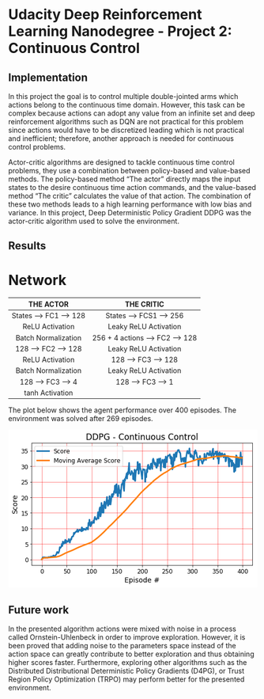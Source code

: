 # Udacity Deep Reinforcement Learning Nanodegree - Project 2: Continuous Control  

## Implementation  

In this project the goal is to control multiple double-jointed arms which actions belong to the continuous time domain.  However, this task can be complex because actions can adopt any value from an infinite set and deep reinforcement algorithms such as DQN are not practical for this problem since actions would have to be discretized leading which is not practical and inefficient; therefore, another approach is needed for continuous control problems. 

Actor-critic algorithms are designed to tackle continuous time control problems, they use a combination between policy-based and value-based methods. The policy-based method “The actor” directly maps the input states to the desire continuous time action commands, and the value-based method “The critic” calculates the value of that action.  The combination of these two methods leads to a high learning performance with low bias and variance. In this project, Deep Deterministic Policy Gradient DDPG was the actor-critic algorithm used to solve the environment. 

## Results

# Network


|        THE ACTOR       |            THE CRITIC           |
|:----------------------:|:-------------------------------:|
| States --> FC1 --> 128 |     States --> FCS1 --> 256     |
|     ReLU Activation    |      Leaky ReLU Activation      |
|   Batch Normalization  | 256 + 4 actions --> FC2 --> 128 |
|   128 --> FC2 --> 128  |      Leaky ReLU Activation      |
|     ReLU Activation    |       128 --> FC3 --> 128       |
|   Batch Normalization  |      Leaky ReLU Activation      |
|    128 --> FC3 --> 4   |        128 --> FC3 --> 1        |
|     tanh Activation    |


The plot below shows the agent performance over 400 episodes. The environment was solved after 269 episodes. 

![Solution 1](https://github.com/Atrach/Deep_Reinforcement_Learning_Udacity/blob/master/Project2/DDPG/ddpg_score.png)

## Future work

In the presented algorithm actions were mixed with noise in a process called Ornstein-Uhlenbeck in order to improve exploration. However, it is been proved that adding noise to the parameters space instead of the action space can greatly contribute to better exploration and thus obtaining higher scores faster. Furthermore, exploring other algorithms such as the Distributed Distributional Deterministic Policy Gradients (D4PG), or Trust Region Policy Optimization (TRPO) may perform better for the presented environment.
